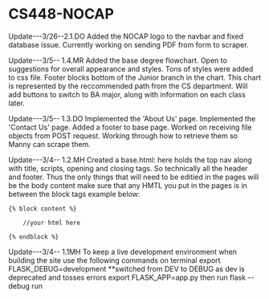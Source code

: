 # CS448-NOCAP

Update---3/26--2.1.DO
    Added the NOCAP logo to the navbar and fixed database issue. Currently working on sending PDF from form to scraper.
    
Update---3/5-- 1.4.MR
    Added the base degree flowchart. Open to suggestions for overall appearance and styles. Tons of styles were added to css file. Footer blocks bottom of the Junior branch in the chart. This chart is represented by the reccommended path from the CS department. Will add buttons to switch to BA major, along with information on each class later.

Update---3/5-- 1.3.DO
    Implemented the 'About Us' page. Implemented the 'Contact Us' page. Added a footer to base page. Worked on receiving file objects from POST request. Working through how to retrieve them so Manny can scrape them.
    
Update---3/4-- 1.2.MH 
    Created a base.html: here holds the top nav along with title, scripts, opening and closing tags. So 
    technically all the header and footer. Thus the only things that will need to be editied in the pages 
    will be the body content make sure that any HMTL you put in the pages is in between the block tags example below:
    
    {% block content %}

        //your html here
    
    {% endblock %}

Update---3/4-- 1.1MH
To keep a live development environment when building the site use the following commands on terminal
export FLASK_DEBUG=development **switched from DEV to DEBUG as dev is deprecated and tosses errors
export FLASK_APP=app.py
then run 
flask --debug run





